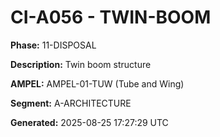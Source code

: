 # CI-A056 - TWIN-BOOM

**Phase:** 11-DISPOSAL

**Description:** Twin boom structure

**AMPEL:** AMPEL-01-TUW (Tube and Wing)

**Segment:** A-ARCHITECTURE

**Generated:** 2025-08-25 17:27:29 UTC
